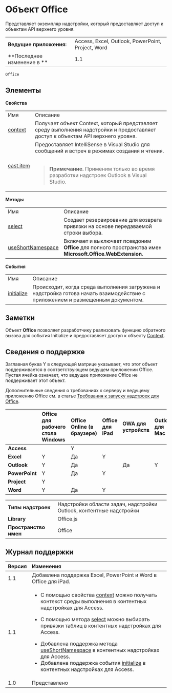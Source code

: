 

# Объект Office
Представляет экземпляр надстройки, который предоставляет доступ к объектам API верхнего уровня.

|||
|:-----|:-----|
|**Ведущие приложения:**|Access, Excel, Outlook, PowerPoint, Project, Word|
|**Последнее изменение в **|1.1|

```js
Office
```


## Элементы


**Свойства**

|||
|:-----|:-----|
|Имя|Описание|
|[context](../../reference/shared/office.context.md)|Получает объект Context, который представляет среду выполнения надстройки и предоставляет доступ к объектам API верхнего уровня.|
|[cast.item](../../reference/shared/office.cast.item.md)|Предоставляет IntelliSense в Visual Studio для сообщений и встреч в режимах создания и чтения. <br/><br/><blockquote>**Примечание.** Применим только во время разработки надстроек Outlook в Visual Studio. </blockquote>|

**Методы**

|||
|:-----|:-----|
|Имя|Описание|
|[select](../../reference/shared/office.select.md)|Создает резервирование для возврата привязки на основе передаваемой строки выбора.|
|[useShortNamespace](../../reference/shared/office.useshortnamespace.md)|Включает и выключает псевдоним **Office** для полного пространства имен **Microsoft.Office.WebExtension**.|

**События**

|||
|:-----|:-----|
|Имя|Описание|
|[initialize](../../reference/shared/office.initialize.md)|Происходит, когда среда выполнения загружена и надстройка готова начать взаимодействие с приложением и размещенным документом.|

## Заметки

Объект **Office** позволяет разработчику реализовать функцию обратного вызова для события Initialize и предоставляет доступ к объекту [Context](../../reference/shared/context.md).


## Сведения о поддержке


Заглавная буква Y в следующей матрице указывает, что этот объект поддерживается в соответствующем ведущем приложении Office. Пустая ячейка означает, что ведущее приложение Office не поддерживает этот объект.

Дополнительные сведения о требованиях к серверу и ведущему приложению Office см. в статье [Требования к запуску надстроек для Office](../../docs/overview/requirements-for-running-office-add-ins.md).


||**Office для рабочего стола Windows**|**Office Online (в браузере)**|**Office для iPad**|**OWA для устройств**|**Outlook для Mac**|
|:-----|:-----|:-----|:-----|:-----|:-----|
|**Access**||Y||||
|**Excel**|Y|Да|Y|||
|**Outlook**|Y|Да||Да|Y|
|**PowerPoint**|Y|Да|Y|||
|**Project**|Y|||||
|**Word**|Y|Да|Y|||

|||
|:-----|:-----|
|**Типы надстроек**|Надстройки области задач, надстройки Outlook, контентные надстройки|
|**Library**|Office.js|
|**Пространство имен**|Office|

## Журнал поддержки


|**Версия**|**Изменения**|
|:-----|:-----|
|1.1|Добавлена поддержка Excel, PowerPoint и Word в Office для iPad.|
|1.1|<ul><li>С помощью свойства <a href="6c4b2c16-d4fb-4ecf-b72c-1e33b205daaf.htm">context</a> можно получать контекст среды выполнения в контентных надстройках для Access.</p></li><li><p>С помощью метода <a href="23aeb136-da1f-4127-a798-99dc27bc4dae.htm">select</a> можно выбирать привязки таблиц в контентных надстройках для Access.</li><li>Добавлена поддержка метода <a href="9a4d5c7d-fcc4-4e8f-bef2-f2a8d8b4ae00.htm">useShortNamespace</a> в контентных надстройках для Access.</li><li>Добавлена поддержка события <a href="727adf79-a0b5-48d2-99c7-6642c2c334fc.htm">initialize</a> в контентных надстройках для Access.</li></ul>|
|1.0|Представлено|


